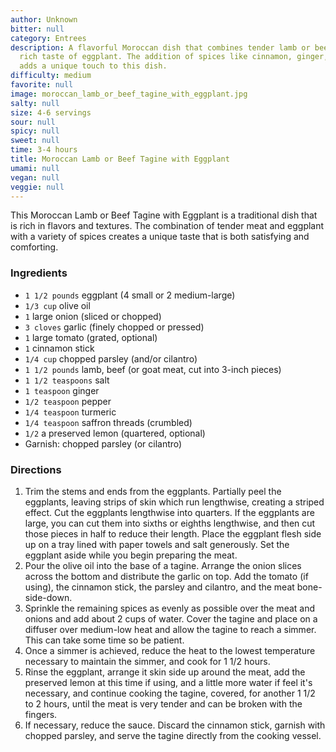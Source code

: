```yaml
---
author: Unknown
bitter: null
category: Entrees
description: A flavorful Moroccan dish that combines tender lamb or beef with the
  rich taste of eggplant. The addition of spices like cinnamon, ginger, and saffron
  adds a unique touch to this dish.
difficulty: medium
favorite: null
image: moroccan_lamb_or_beef_tagine_with_eggplant.jpg
salty: null
size: 4-6 servings
sour: null
spicy: null
sweet: null
time: 3-4 hours
title: Moroccan Lamb or Beef Tagine with Eggplant
umami: null
vegan: null
veggie: null
---
```

This Moroccan Lamb or Beef Tagine with Eggplant is a traditional dish that is rich in flavors and textures. The combination of tender meat and eggplant with a variety of spices creates a unique taste that is both satisfying and comforting.

### Ingredients

* `1 1/2 pounds` eggplant (4 small or 2 medium-large)
* `1/3 cup` olive oil
* `1` large onion (sliced or chopped)
* `3 cloves` garlic (finely chopped or pressed)
* `1` large tomato (grated, optional)
* `1` cinnamon stick
* `1/4 cup` chopped parsley (and/or cilantro)
* `1 1/2 pounds` lamb, beef (or goat meat, cut into 3-inch pieces)
* `1 1/2 teaspoons` salt
* `1 teaspoon` ginger
* `1/2 teaspoon` pepper
* `1/4 teaspoon` turmeric
* `1/4 teaspoon` saffron threads (crumbled)
* `1/2` a preserved lemon (quartered, optional)
* Garnish: chopped parsley (or cilantro)

### Directions

1. Trim the stems and ends from the eggplants. Partially peel the eggplants, leaving strips of skin which run lengthwise, creating a striped effect. Cut the eggplants lengthwise into quarters. If the eggplants are large, you can cut them into sixths or eighths lengthwise, and then cut those pieces in half to reduce their length. Place the eggplant flesh side up on a tray lined with paper towels and salt generously. Set the eggplant aside while you begin preparing the meat.
2. Pour the olive oil into the base of a tagine. Arrange the onion slices across the bottom and distribute the garlic on top. Add the tomato (if using), the cinnamon stick, the parsley and cilantro, and the meat bone-side-down.
3. Sprinkle the remaining spices as evenly as possible over the meat and onions and add about 2 cups of water. Cover the tagine and place on a diffuser over medium-low heat and allow the tagine to reach a simmer. This can take some time so be patient.
4. Once a simmer is achieved, reduce the heat to the lowest temperature necessary to maintain the simmer, and cook for 1 1/2 hours.
5. Rinse the eggplant, arrange it skin side up around the meat, add the preserved lemon at this time if using, and a little more water if feel it's necessary, and continue cooking the tagine, covered, for another 1 1/2 to 2 hours, until the meat is very tender and can be broken with the fingers.
6. If necessary, reduce the sauce. Discard the cinnamon stick, garnish with chopped parsley, and serve the tagine directly from the cooking vessel.